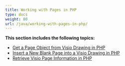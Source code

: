 ```yaml
---
title: Working with Pages in PHP
type: docs
weight: 80
url: /java/working-with-pages-in-php/
---
```


**This section includes the following topics:**

- [Get a Page Object from Visio Drawing in PHP](/diagram/java/get-a-page-object-from-visio-drawing-in-php-html/)
- [Insert a New Blank Page into a Visio Drawing in PHP](/diagram/java/insert-a-new-blank-page-into-a-visio-drawing-in-php-html/)
- [Retrieve Visio Page Information in PHP](/diagram/java/retrieve-visio-page-information-in-php-html/)
